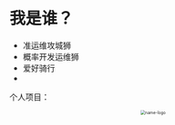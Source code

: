 # 我是谁？

- 准运维攻城狮
- 概率开发运维狮
- 爱好骑行
-

个人项目：

<center><img src="https://i.loli.net/2020/06/21/kC6K237WbamvDiR.jpg" alt="name-logo" style="zoom:50%;" /><center>